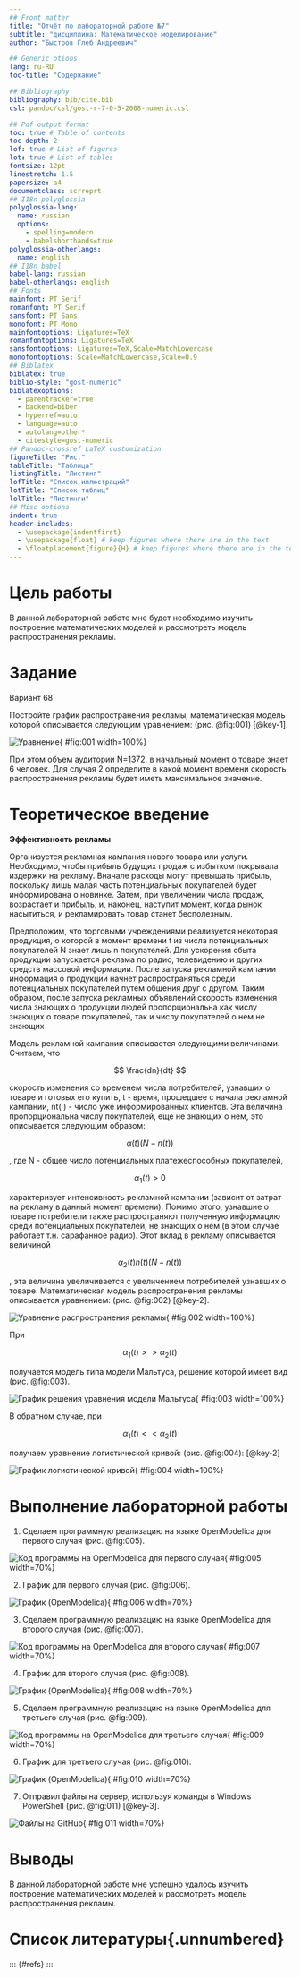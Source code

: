 ```yaml
---
## Front matter
title: "Отчёт по лабораторной работе №7"
subtitle: "дисциплина: Математическое моделирование"
author: "Быстров Глеб Андреевич"

## Generic otions
lang: ru-RU
toc-title: "Содержание"

## Bibliography
bibliography: bib/cite.bib
csl: pandoc/csl/gost-r-7-0-5-2008-numeric.csl

## Pdf output format
toc: true # Table of contents
toc-depth: 2
lof: true # List of figures
lot: true # List of tables
fontsize: 12pt
linestretch: 1.5
papersize: a4
documentclass: scrreprt
## I18n polyglossia
polyglossia-lang:
  name: russian
  options:
	- spelling=modern
	- babelshorthands=true
polyglossia-otherlangs:
  name: english
## I18n babel
babel-lang: russian
babel-otherlangs: english
## Fonts
mainfont: PT Serif
romanfont: PT Serif
sansfont: PT Sans
monofont: PT Mono
mainfontoptions: Ligatures=TeX
romanfontoptions: Ligatures=TeX
sansfontoptions: Ligatures=TeX,Scale=MatchLowercase
monofontoptions: Scale=MatchLowercase,Scale=0.9
## Biblatex
biblatex: true
biblio-style: "gost-numeric"
biblatexoptions:
  - parentracker=true
  - backend=biber
  - hyperref=auto
  - language=auto
  - autolang=other*
  - citestyle=gost-numeric
## Pandoc-crossref LaTeX customization
figureTitle: "Рис."
tableTitle: "Таблица"
listingTitle: "Листинг"
lofTitle: "Список иллюстраций"
lotTitle: "Список таблиц"
lolTitle: "Листинги"
## Misc options
indent: true
header-includes:
  - \usepackage{indentfirst}
  - \usepackage{float} # keep figures where there are in the text
  - \floatplacement{figure}{H} # keep figures where there are in the text
---
```


# Цель работы

В данной лабораторной работе мне будет необходимо изучить построение математических моделей и рассмотреть модель распространения рекламы.

# Задание

Вариант 68

Постройте график распространения рекламы, математическая модель которой описывается следующим уравнением: (рис. @fig:001) [@key-1].

![Уравнение](image/1.png){ #fig:001 width=100%}

При этом объем аудитории N=1372, в начальный момент о товаре знает 6 человек. Для случая 2 определите в какой момент времени скорость распространения рекламы будет иметь максимальное значение.

# Теоретическое введение

**Эффективность рекламы**

Организуется рекламная кампания нового товара или услуги. Необходимо, чтобы прибыль будущих продаж с избытком покрывала издержки на рекламу. 
Вначале расходы могут превышать прибыль, поскольку лишь малая часть потенциальных покупателей будет информирована о новинке. Затем, при  увеличении числа продаж, возрастает и прибыль, и, наконец, наступит момент, когда рынок насытиться, и рекламировать товар станет бесполезным.

Предположим, что торговыми учреждениями реализуется некоторая продукция, о которой в момент времени t из числа потенциальных покупателей 
N знает лишь n покупателей. Для ускорения сбыта продукции запускается реклама по радио, телевидению и других средств массовой информации. После запуска рекламной кампании информация о продукции начнет распространяться среди потенциальных покупателей путем общения друг с другом. Таким образом, после запуска рекламных объявлений скорость изменения числа знающих о продукции людей пропорциональна как числу знающих о товаре покупателей, так и числу покупателей о нем не знающих

Модель рекламной кампании описывается следующими величинами. 
Считаем, что 

$$ \frac{dn}{dt} $$

скорость изменения со временем числа потребителей, 
узнавших о товаре и готовых его купить, 
t - время, прошедшее с начала рекламной 
кампании, 
nt( ) - число уже информированных клиентов. Эта величина 
пропорциональна числу покупателей, еще не знающих о нем, это описывается следующим образом: 

$$ \alpha (t)(N-n(t)) $$

, где N - общее число потенциальных платежеспособных покупателей, 

$$ \alpha _1 (t) > 0 $$

характеризует интенсивность 
рекламной кампании (зависит от затрат на рекламу в данный момент времени). 
Помимо этого, узнавшие о товаре потребители также распространяют полученную 
информацию среди потенциальных покупателей, не знающих о нем (в этом случае 
работает т.н. сарафанное радио). Этот вклад в рекламу описывается величиной 

$$ \alpha _2 (t)n(t)(N-n(t)) $$

, эта величина увеличивается с увеличением потребителей 
узнавших о товаре. Математическая модель распространения рекламы описывается 
уравнением: (рис. @fig:002) [@key-2].

![Уравнение распространения рекламы](image/2.png){ #fig:002 width=100%}

При 

$$ \alpha _1 (t) >> \alpha _2 (t) $$

получается модель типа модели Мальтуса, решение которой имеет вид (рис. @fig:003).

![График решения уравнения модели Мальтуса](image/3.png){ #fig:003 width=100%}

В обратном случае, при 

$$ \alpha _1 (t) << \alpha _2 (t) $$

получаем уравнение логистической 
кривой: (рис. @fig:004): [@key-2]

![График логистической кривой](image/4.png){ #fig:004 width=100%}

# Выполнение лабораторной работы

1. Сделаем программную реализацию на языке OpenModelica для первого случая (рис. @fig:005).

![Код программы на OpenModelica для первого случая](image/5.png){ #fig:005 width=70%}

2. График для первого случая (рис. @fig:006).

![График (OpenModelica)](image/6.png){ #fig:006 width=70%}

3. Сделаем программную реализацию на языке OpenModelica для второго случая (рис. @fig:007).

![Код программы на OpenModelica для второго случая](image/7.png){ #fig:007 width=70%}

4. График для второго случая (рис. @fig:008).

![График (OpenModelica)](image/8.png){ #fig:008 width=70%}

5. Сделаем программную реализацию на языке OpenModelica для третьего случая (рис. @fig:009).

![Код программы на OpenModelica для третьего случая](image/9.png){ #fig:009 width=70%}

6. График для третьего случая (рис. @fig:010).

![График (OpenModelica)](image/10.png){ #fig:010 width=70%}

7. Отправил файлы на сервер, используя команды в Windows PowerShell (рис. @fig:011) [@key-3].

![Файлы на GitHub](image/11.png){ #fig:011 width=70%}

# Выводы

В данной лабораторной работе мне успешно удалось изучить построение математических моделей и рассмотреть модель распространения рекламы.

# Список литературы{.unnumbered}

::: {#refs}
:::
